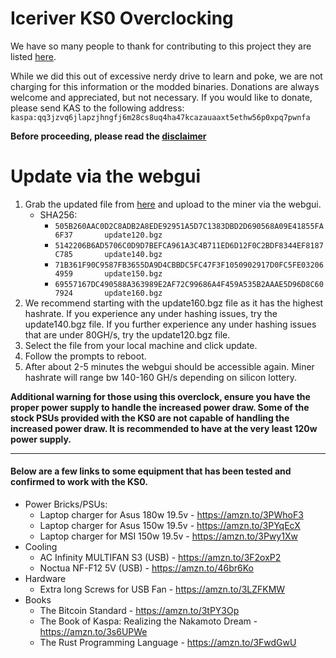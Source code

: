 # Iceriver KS0 Overclocking
We have so many people to thank for contributing to this project they are listed [here](../CONTRIBUTORS.md).  

While we did this out of excessive nerdy drive to learn and poke, we are not charging for this information or the modded binaries. Donations are always welcome and appreciated, but not necessary.  If you would like to donate, please send KAS to the following address:
`kaspa:qq3jzvq6jlapzjhngfj6m28cs8uq4ha47kcazauaaxt5ethw56p0xpq7pwnfa`

**Before proceeding, please read the [disclaimer](../DISCLAIMER.md)**

# Update via the webgui
1. Grab the updated file from [here](./files/) and upload to the miner via the webgui.
    - SHA256: 
        - `505B260AAC0D2C8ADB2A8EDE92951A5D7C1383DBD2D690568A09E41855FA6F37       update120.bgz`
        - `5142206B6AD5706C0D9D7BEFCA961A3C4B711ED6D12F0C2BDF8344EF8187C785       update140.bgz`
        - `71B361F90C9587FB3655DA9D4CBBDC5FC47F3F1050902917D0FC5FE032064959       update150.bgz`
        - `69557167DC490588A363989E2AF72C99686A4F459A535B2AAAE5D96D8C607924       update160.bgz`
2. We recommend starting with the update160.bgz file as it has the highest hashrate.  If you experience any under hashing issues, try the update140.bgz file.  If you further experience any under hashing issues that are under 80GH/s, try the update120.bgz file.
3. Select the file from your local machine and click update.
4. Follow the prompts to reboot.
5. After about 2-5 minutes the webgui should be accessible again.  Miner hashrate will range bw 140-160 GH/s depending on silicon lottery.

**Additional warning for those using this overclock, ensure you have the proper power supply to handle the increased power draw.  Some of the stock PSUs provided with the KS0 are not capable of handling the increased power draw. It is recommended to have at the very least 120w power supply.**

----------------------------

#### Below are a few links to some equipment that has been tested and confirmed to work with the KS0.
- Power Bricks/PSUs:
    - Laptop charger for Asus 180w 19.5v - https://amzn.to/3PWhoF3
    - Laptop charger for Asus 150w 19.5v - https://amzn.to/3PYqEcX
    - Laptop charger for MSI 150w 19.5v - https://amzn.to/3Pwy1Xw
- Cooling
    - AC Infinity MULTIFAN S3 (USB) - https://amzn.to/3F2oxP2
    - Noctua NF-F12 5V (USB) - https://amzn.to/46br6Ko
- Hardware
    - Extra long Screws for USB Fan - https://amzn.to/3LZFKMW
- Books
    - The Bitcoin Standard - https://amzn.to/3tPY3Op
    - The Book of Kaspa: Realizing the Nakamoto Dream - https://amzn.to/3s6UPWe
    - The Rust Programming Language - https://amzn.to/3FwdGwU